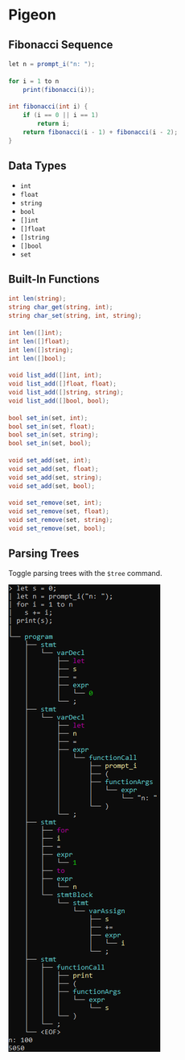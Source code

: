 # Pigeon

## Fibonacci Sequence
```c#
let n = prompt_i("n: ");

for i = 1 to n
    print(fibonacci(i));

int fibonacci(int i) {
    if (i == 0 || i == 1)
        return i;
    return fibonacci(i - 1) + fibonacci(i - 2);
}
```

## Data Types
* `int`
* `float`
* `string`
* `bool`
* `[]int`
* `[]float`
* `[]string`
* `[]bool`
* `set`

## Built-In Functions
```c#
int len(string);
string char_get(string, int);
string char_set(string, int, string);

int len([]int);
int len([]float);
int len([]string);
int len([]bool);

void list_add([]int, int);
void list_add([]float, float);
void list_add([]string, string);
void list_add([]bool, bool);

bool set_in(set, int);
bool set_in(set, float);
bool set_in(set, string);
bool set_in(set, bool);

void set_add(set, int);
void set_add(set, float);
void set_add(set, string);
void set_add(set, bool);

void set_remove(set, int);
void set_remove(set, float);
void set_remove(set, string);
void set_remove(set, bool);
```

## Parsing Trees
Toggle parsing trees with the `$tree` command.

![Parsing Tree Example](tree.png)
